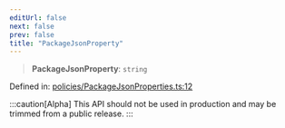 ```yaml
---
editUrl: false
next: false
prev: false
title: "PackageJsonProperty"
---
```


> **PackageJsonProperty**: `string`

Defined in: [policies/PackageJsonProperties.ts:12](https://github.com/tylerbutler/tools-monorepo/blob/main/packages/repopo/src/policies/PackageJsonProperties.ts#L12)

:::caution[Alpha]
This API should not be used in production and may be trimmed from a public release.
:::
